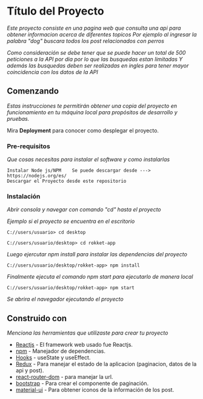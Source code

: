 # Título del Proyecto

_Este proyecto consiste en una pagina web que consulta una api para obtener informacion acerca de diferentes topicos_
_Por ejemplo al ingresar la palabra "dog" buscara todos los post relacionados con perros_

_Como consideración se debe tener que se puede hacer un total de 500 peticiones a la API por dia por lo que las busquedas estan limitadas_
_Y además las busquedas deben ser realizadas en ingles para tener mayor coincidencia con los datos de la API_

## Comenzando

_Estas instrucciones te permitirán obtener una copia del proyecto en funcionamiento en tu máquina local para propósitos de desarrollo y pruebas._

Mira **Deployment** para conocer como desplegar el proyecto.


### Pre-requisitos

_Que cosas necesitas para instalar el software y como instalarlas_

```
Instalar Node js/NPM    Se puede descargar desde --->  https://nodejs.org/es/
Descargar el Proyecto desde este repositorio
```

### Instalación

_Abrir consola y navegar con comando "cd" hasta el proyecto_

_Ejemplo si el proyecto se encuentra en el escritorio_

```
C://users/usuario> cd desktop
```
```
C://users/usuario/desktop> cd rokket-app
```
_Luego ejercutar npm install para instalar las dependencias del proyecto_

```
C://users/usuario/desktop/rokket-app> npm install
```
_Finalmente ejecuta el comando npm start para ejecutarlo de manera local_
```
C://users/usuario/desktop/rokket-app> npm start
```
_Se abrira el navegador ejecutando el proyecto_


## Construido con 

_Menciona las herramientas que utilizaste para crear tu proyecto_

* [Reactjs](https://es.reactjs.org/) - El framework web usado fue Reactjs.
* [npm](https://nodejs.org/es/) - Manejador de dependencias.
* [Hooks](https://es.reactjs.org/docs/hooks-intro.html) - useState y useEffect.
* [Redux](https://es.redux.js.org/) - Para manejar el estado de la aplicacion (paginacion, datos de la api y post).
* [react-router-dom](https://redux.js.org/advanced/usage-with-react-router) - para manejar la url.
* [bootstrap](https://getbootstrap.com/) - Para crear el componente de paginación.
* [material-ui](https://material-ui.com/) - Para obtener iconos de la información de los post.
